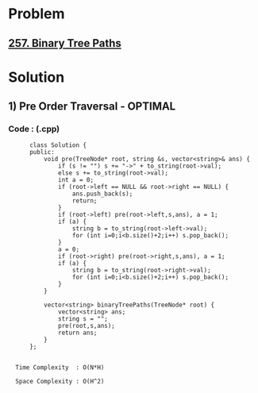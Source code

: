 # Problem

## [257. Binary Tree Paths](https://leetcode.com/problems/binary-tree-paths/)


# Solution 

## 1) Pre Order Traversal - OPTIMAL

       
      
      
   ### Code : (.cpp)
    
          class Solution {
          public:
              void pre(TreeNode* root, string &s, vector<string>& ans) {
                  if (s != "") s += "->" + to_string(root->val);
                  else s += to_string(root->val);
                  int a = 0;
                  if (root->left == NULL && root->right == NULL) {
                      ans.push_back(s);
                      return;
                  }
                  if (root->left) pre(root->left,s,ans), a = 1;
                  if (a) {
                      string b = to_string(root->left->val);
                      for (int i=0;i<b.size()+2;i++) s.pop_back();
                  }
                  a = 0;
                  if (root->right) pre(root->right,s,ans), a = 1;
                  if (a) {
                      string b = to_string(root->right->val);
                      for (int i=0;i<b.size()+2;i++) s.pop_back();
                  }
              }

              vector<string> binaryTreePaths(TreeNode* root) {
                  vector<string> ans;
                  string s = "";
                  pre(root,s,ans);
                  return ans;
              }
          };
 
 
      Time Complexity  : O(N*H) 
                         
      Space Complexity : O(H^2)
                         
